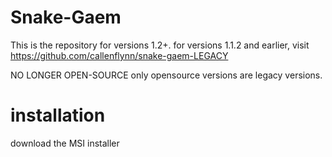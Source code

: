 # Snake-Gaem
This is the repository for versions 1.2+. for versions 1.1.2 and earlier, visit https://github.com/callenflynn/snake-gaem-LEGACY

NO LONGER OPEN-SOURCE
only opensource versions are legacy versions.

# installation
download the MSI installer
